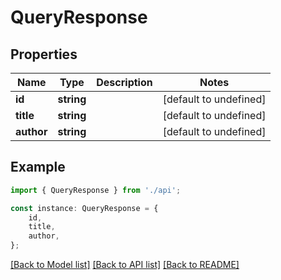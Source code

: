# QueryResponse


## Properties

Name | Type | Description | Notes
------------ | ------------- | ------------- | -------------
**id** | **string** |  | [default to undefined]
**title** | **string** |  | [default to undefined]
**author** | **string** |  | [default to undefined]

## Example

```typescript
import { QueryResponse } from './api';

const instance: QueryResponse = {
    id,
    title,
    author,
};
```

[[Back to Model list]](../README.md#documentation-for-models) [[Back to API list]](../README.md#documentation-for-api-endpoints) [[Back to README]](../README.md)
